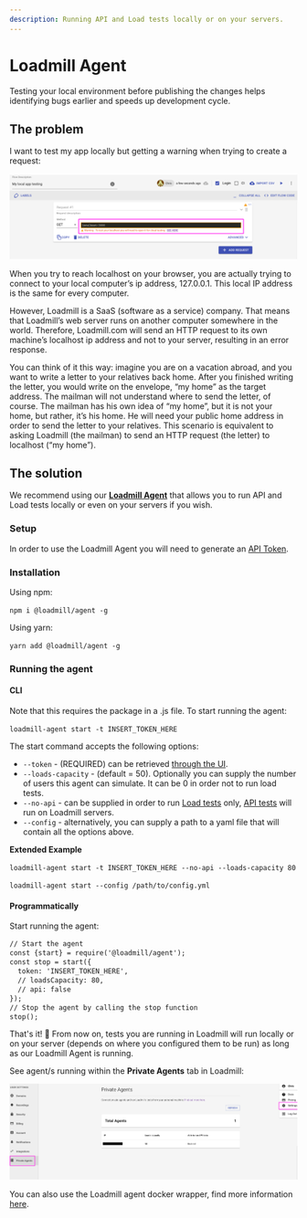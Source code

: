 ```yaml
---
description: Running API and Load tests locally or on your servers.
---
```


# Loadmill Agent

Testing your local environment before publishing the changes helps identifying bugs earlier and speeds up development cycle.

## The problem

I want to test my app locally but getting a warning when trying to create a request:

![API test flow that should run locally](../.gitbook/assets/screenshot-23-.png)

When you try to reach localhost on your browser,  you are actually trying to connect to your local computer’s ip address, 127.0.0.1. This local IP address is the same for every computer. 

However, Loadmill is a SaaS \(software as a service\) company. That means that Loadmill’s web server runs on another computer somewhere in the world. Therefore, Loadmill.com will send an HTTP request to its own machine’s localhost ip address and not to your server, resulting in an error response. 

You can think of it this way: imagine you are on a vacation abroad, and you want to write a letter to your relatives back home. After you finished writing the letter, you would write on the envelope, “my home” as the target address. The mailman will not understand where to send the letter, of course. The mailman has his own idea of “my home”, but it is not your home, but rather, it’s his home. He will need your public home address in order to send the letter to your relatives. This scenario is equivalent to asking Loadmill \(the mailman\) to send an HTTP request \(the letter\) to localhost \(“my home”\).

## The solution

We recommend using our [**Loadmill Agent**](https://www.npmjs.com/package/@loadmill/agent) that allows you to run API and Load tests locally or even on your servers if you wish. 

### Setup

In order to use the Loadmill Agent you will need to generate an [API Token](https://docs.loadmill.com/integrations/api-tokens).

### Installation

Using npm:

`npm i @loadmill/agent -g`

Using yarn:

`yarn add @loadmill/agent -g`

### Running the agent 

#### CLI

Note that this requires the package in a .js file. To start running the agent:

`loadmill-agent start -t INSERT_TOKEN_HERE`

The start command accepts the following options:

* `--token` - \(REQUIRED\) can be retrieved [through the UI](https://docs.loadmill.com/integrations/api-tokens).
* `--loads-capacity` - \(default = 50\). Optionally you can supply the number of users this agent can simulate. It can be 0 in order not to run load tests.
* `--no-api` - can be supplied in order to run [Load tests](https://docs.loadmill.com/load-testing/getting-started) only, [API tests](https://docs.loadmill.com/api-testing/getting-started) will run on Loadmill servers.
* `--config` - alternatively, you can supply a path to a yaml file that will contain all the options above.

**Extended Example**

`loadmill-agent start -t INSERT_TOKEN_HERE --no-api --loads-capacity 80`

`loadmill-agent start --config /path/to/config.yml`

#### Programmatically

Start running the agent:

```text
// Start the agent 
const {start} = require('@loadmill/agent');
const stop = start({
  token: 'INSERT_TOKEN_HERE',
  // loadsCapacity: 80,
  // api: false
});
// Stop the agent by calling the stop function
stop();
```

That's it! 🎉 From now on, tests you are running in Loadmill will run locally or on your server \(depends on where you configured them to be run\) as long as our Loadmill Agent is running. 

See agent/s running within the **Private Agents** tab in Loadmill:

![The Private Agents section](../.gitbook/assets/screen-shot-2020-11-24-at-15.25.07.png)

You can also use the Loadmill agent docker wrapper, find more information [here](https://hub.docker.com/r/loadmill/agent).

